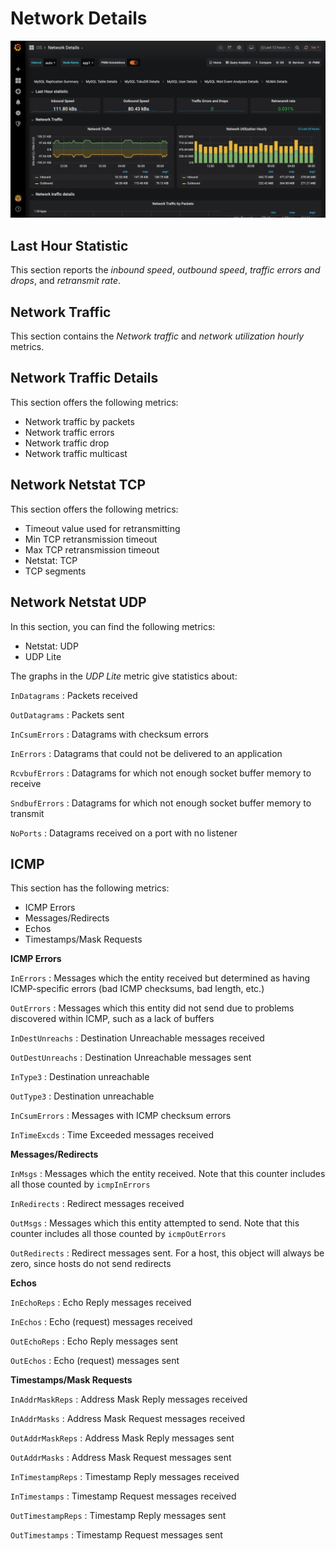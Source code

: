 # Network Details

![image](../../_images/PMM_Network_Details.jpg)

## Last Hour Statistic

This section reports the *inbound speed*, *outbound speed*, *traffic errors and drops*, and *retransmit rate*.

## Network Traffic

This section contains the *Network traffic* and *network utilization hourly* metrics.

## Network Traffic Details

This section offers the following metrics:

* Network traffic by packets
* Network traffic errors
* Network traffic drop
* Network traffic multicast

## Network Netstat TCP

This section offers the following metrics:

* Timeout value used for retransmitting
* Min TCP retransmission timeout
* Max TCP retransmission timeout
* Netstat: TCP
* TCP segments

## Network Netstat UDP

In this section, you can find the following metrics:

* Netstat: UDP
* UDP Lite

The graphs in the *UDP Lite* metric give statistics about:

`InDatagrams`
: Packets received

`OutDatagrams`
: Packets sent

`InCsumErrors`
: Datagrams with checksum errors

`InErrors`
: Datagrams that could not be delivered to an application

`RcvbufErrors`
: Datagrams for which not enough socket buffer memory to receive

`SndbufErrors`
: Datagrams for which not enough socket buffer memory to transmit

`NoPorts`
: Datagrams received on a port with no listener

## ICMP

This section has the following metrics:

* ICMP Errors
* Messages/Redirects
* Echos
* Timestamps/Mask Requests

**ICMP Errors**

`InErrors`
:   Messages which the entity received but determined as having ICMP-specific errors (bad ICMP checksums, bad length, etc.)

`OutErrors`
:   Messages which this entity did not send due to problems discovered within ICMP, such as a lack of buffers

`InDestUnreachs`
:   Destination Unreachable messages received

`OutDestUnreachs`
:   Destination Unreachable messages sent

`InType3`
:   Destination unreachable

`OutType3`
:   Destination unreachable

`InCsumErrors`
:   Messages with ICMP checksum errors

`InTimeExcds`
:   Time Exceeded messages received

**Messages/Redirects**

`InMsgs`
:   Messages which the entity received. Note that this counter includes all those counted by `icmpInErrors`

`InRedirects`
:   Redirect messages received

`OutMsgs`
:   Messages which this entity attempted to send. Note that this counter includes all those counted by `icmpOutErrors`

`OutRedirects`
:   Redirect messages sent. For a host, this object will always be zero, since hosts do not send redirects

**Echos**

`InEchoReps`
: Echo Reply messages received

`InEchos`
: Echo (request) messages received

`OutEchoReps`
: Echo Reply messages sent

`OutEchos`
: Echo (request) messages sent

**Timestamps/Mask Requests**

`InAddrMaskReps`
: Address Mask Reply messages received

`InAddrMasks`
: Address Mask Request messages received

`OutAddrMaskReps`
: Address Mask Reply messages sent

`OutAddrMasks`
: Address Mask Request messages sent

`InTimestampReps`
: Timestamp Reply messages received

`InTimestamps`
: Timestamp Request messages received

`OutTimestampReps`
: Timestamp Reply messages sent

`OutTimestamps`
: Timestamp Request messages sent
